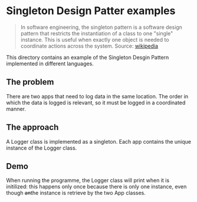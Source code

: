 # Singleton Design Patter examples

>In software engineering, the singleton pattern is a software design pattern that restricts the instantiation of a class to one "single" instance. This is useful when exactly one object is needed to coordinate actions across the system. Source: [wikipedia](https://en.wikipedia.org/wiki/Singleton_pattern)

This directory contains an example of the Singleton Desgin Pattern implemented in different languages.


## The problem

There are two apps that need to log data in the same location.
The order in which the data is logged is relevant, so it must be logged in a coordinated manner.

## The approach

A Logger class is implemented as a singleton.
Each app contains the unique instance of the Logger class.

## Demo

When running the programme, the Logger class will print when it is initilized: this happens only once because there is only one instance, even though ~~an~~the instance is retrieve by the two App classes.
